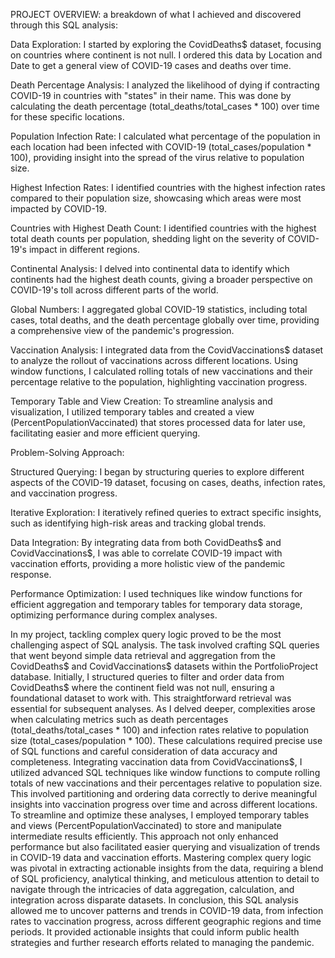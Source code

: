 PROJECT OVERVIEW: a breakdown of what I achieved and discovered through this SQL analysis:


Data Exploration: I started by exploring the CovidDeaths$ dataset, focusing on countries where continent is not null. I ordered this data by Location and Date to get a general view of COVID-19 cases and deaths over time.

Death Percentage Analysis: I analyzed the likelihood of dying if contracting COVID-19 in countries with "states" in their name. This was done by calculating the death percentage (total_deaths/total_cases * 100) over time for these specific locations.

Population Infection Rate: I calculated what percentage of the population in each location had been infected with COVID-19 (total_cases/population * 100), providing insight into the spread of the virus relative to population size.

Highest Infection Rates: I identified countries with the highest infection rates compared to their population size, showcasing which areas were most impacted by COVID-19.

Countries with Highest Death Count: I identified countries with the highest total death counts per population, shedding light on the severity of COVID-19's impact in different regions.

Continental Analysis: I delved into continental data to identify which continents had the highest death counts, giving a broader perspective on COVID-19's toll across different parts of the world.

Global Numbers: I aggregated global COVID-19 statistics, including total cases, total deaths, and the death percentage globally over time, providing a comprehensive view of the pandemic's progression.

Vaccination Analysis: I integrated data from the CovidVaccinations$ dataset to analyze the rollout of vaccinations across different locations. Using window functions, I calculated rolling totals of new vaccinations and their percentage relative to the population, highlighting vaccination progress.

Temporary Table and View Creation: To streamline analysis and visualization, I utilized temporary tables and created a view (PercentPopulationVaccinated) that stores processed data for later use, facilitating easier and more efficient querying.

Problem-Solving Approach:

Structured Querying: I began by structuring queries to explore different aspects of the COVID-19 dataset, focusing on cases, deaths, infection rates, and vaccination progress.

Iterative Exploration: I iteratively refined queries to extract specific insights, such as identifying high-risk areas and tracking global trends.

Data Integration: By integrating data from both CovidDeaths$ and CovidVaccinations$, I was able to correlate COVID-19 impact with vaccination efforts, providing a more holistic view of the pandemic response.

Performance Optimization: I used techniques like window functions for efficient aggregation and temporary tables for temporary data storage, optimizing performance during complex analyses.

In my project, tackling complex query logic proved to be the most challenging aspect of SQL analysis. The task involved crafting SQL queries that went beyond simple data retrieval and aggregation from the CovidDeaths$ and CovidVaccinations$ datasets within the PortfolioProject database.
Initially, I structured queries to filter and order data from CovidDeaths$ where the continent field was not null, ensuring a foundational dataset to work with. This straightforward retrieval was essential for subsequent analyses.
As I delved deeper, complexities arose when calculating metrics such as death percentages (total_deaths/total_cases * 100) and infection rates relative to population size (total_cases/population * 100). These calculations required precise use of SQL functions and careful consideration of data accuracy and completeness.
Integrating vaccination data from CovidVaccinations$, I utilized advanced SQL techniques like window functions to compute rolling totals of new vaccinations and their percentages relative to population size. This involved partitioning and ordering data correctly to derive meaningful insights into vaccination progress over time and across different locations.
To streamline and optimize these analyses, I employed temporary tables and views (PercentPopulationVaccinated) to store and manipulate intermediate results efficiently. This approach not only enhanced performance but also facilitated easier querying and visualization of trends in COVID-19 data and vaccination efforts.
Mastering complex query logic was pivotal in extracting actionable insights from the data, requiring a blend of SQL proficiency, analytical thinking, and meticulous attention to detail to navigate through the intricacies of data aggregation, calculation, and integration across disparate datasets.
In conclusion, this SQL analysis allowed me to uncover patterns and trends in COVID-19 data, from infection rates to vaccination progress, across different geographic regions and time periods. It provided actionable insights that could inform public health strategies and further research efforts related to managing the pandemic.

